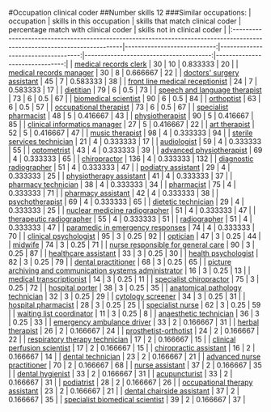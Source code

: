 #Occupation clinical coder
##Number skills 12
###Similar occupations:
| occupation                                                                                                                |   skills in this occupation |   skills that match clinical coder |   percentage match with clinical coder |   skills not in clinical coder |
|:--------------------------------------------------------------------------------------------------------------------------|----------------------------:|-----------------------------------:|---------------------------------------:|-------------------------------:|
| [medical records clerk](medical_records_clerk.md)                                                                         |                          30 |                                 10 |                               0.833333 |                             20 |
| [medical records manager](medical_records_manager.md)                                                                     |                          30 |                                  8 |                               0.666667 |                             22 |
| [doctors' surgery assistant](doctors'_surgery_assistant.md)                                                               |                          45 |                                  7 |                               0.583333 |                             38 |
| [front line medical receptionist](front_line_medical_receptionist.md)                                                     |                          24 |                                  7 |                               0.583333 |                             17 |
| [dietitian](dietitian.md)                                                                                                 |                          79 |                                  6 |                               0.5      |                             73 |
| [speech and language therapist](speech_and_language_therapist.md)                                                         |                          73 |                                  6 |                               0.5      |                             67 |
| [biomedical scientist](biomedical_scientist.md)                                                                           |                          90 |                                  6 |                               0.5      |                             84 |
| [orthoptist](orthoptist.md)                                                                                               |                          63 |                                  6 |                               0.5      |                             57 |
| [occupational therapist](occupational_therapist.md)                                                                       |                          73 |                                  6 |                               0.5      |                             67 |
| [specialist pharmacist](specialist_pharmacist.md)                                                                         |                          48 |                                  5 |                               0.416667 |                             43 |
| [physiotherapist](physiotherapist.md)                                                                                     |                          90 |                                  5 |                               0.416667 |                             85 |
| [clinical informatics manager](clinical_informatics_manager.md)                                                           |                          27 |                                  5 |                               0.416667 |                             22 |
| [art therapist](art_therapist.md)                                                                                         |                          52 |                                  5 |                               0.416667 |                             47 |
| [music therapist](music_therapist.md)                                                                                     |                          98 |                                  4 |                               0.333333 |                             94 |
| [sterile services technician](sterile_services_technician.md)                                                             |                          21 |                                  4 |                               0.333333 |                             17 |
| [audiologist](audiologist.md)                                                                                             |                          59 |                                  4 |                               0.333333 |                             55 |
| [optometrist](optometrist.md)                                                                                             |                          43 |                                  4 |                               0.333333 |                             39 |
| [advanced physiotherapist](advanced_physiotherapist.md)                                                                   |                          69 |                                  4 |                               0.333333 |                             65 |
| [chiropractor](chiropractor.md)                                                                                           |                         136 |                                  4 |                               0.333333 |                            132 |
| [diagnostic radiographer](diagnostic_radiographer.md)                                                                     |                          51 |                                  4 |                               0.333333 |                             47 |
| [podiatry assistant](podiatry_assistant.md)                                                                               |                          29 |                                  4 |                               0.333333 |                             25 |
| [physiotherapy assistant](physiotherapy_assistant.md)                                                                     |                          41 |                                  4 |                               0.333333 |                             37 |
| [pharmacy technician](pharmacy_technician.md)                                                                             |                          38 |                                  4 |                               0.333333 |                             34 |
| [pharmacist](pharmacist.md)                                                                                               |                          75 |                                  4 |                               0.333333 |                             71 |
| [pharmacy assistant](pharmacy_assistant.md)                                                                               |                          42 |                                  4 |                               0.333333 |                             38 |
| [psychotherapist](psychotherapist.md)                                                                                     |                          69 |                                  4 |                               0.333333 |                             65 |
| [dietetic technician](dietetic_technician.md)                                                                             |                          29 |                                  4 |                               0.333333 |                             25 |
| [nuclear medicine radiographer](nuclear_medicine_radiographer.md)                                                         |                          51 |                                  4 |                               0.333333 |                             47 |
| [therapeutic radiographer](therapeutic_radiographer.md)                                                                   |                          55 |                                  4 |                               0.333333 |                             51 |
| [radiographer](radiographer.md)                                                                                           |                          51 |                                  4 |                               0.333333 |                             47 |
| [paramedic in emergency responses](paramedic_in_emergency_responses.md)                                                   |                          74 |                                  4 |                               0.333333 |                             70 |
| [clinical psychologist](clinical_psychologist.md)                                                                         |                          95 |                                  3 |                               0.25     |                             92 |
| [optician](optician.md)                                                                                                   |                          47 |                                  3 |                               0.25     |                             44 |
| [midwife](midwife.md)                                                                                                     |                          74 |                                  3 |                               0.25     |                             71 |
| [nurse responsible for general care](nurse_responsible_for_general_care.md)                                               |                          90 |                                  3 |                               0.25     |                             87 |
| [healthcare assistant](healthcare_assistant.md)                                                                           |                          33 |                                  3 |                               0.25     |                             30 |
| [health psychologist](health_psychologist.md)                                                                             |                          82 |                                  3 |                               0.25     |                             79 |
| [dental practitioner](dental_practitioner.md)                                                                             |                          68 |                                  3 |                               0.25     |                             65 |
| [picture archiving and communication systems administrator](picture_archiving_and_communication_systems_administrator.md) |                          16 |                                  3 |                               0.25     |                             13 |
| [medical transcriptionist](medical_transcriptionist.md)                                                                   |                          14 |                                  3 |                               0.25     |                             11 |
| [specialist chiropractor](specialist_chiropractor.md)                                                                     |                          75 |                                  3 |                               0.25     |                             72 |
| [hospital porter](hospital_porter.md)                                                                                     |                          38 |                                  3 |                               0.25     |                             35 |
| [anatomical pathology technician](anatomical_pathology_technician.md)                                                     |                          32 |                                  3 |                               0.25     |                             29 |
| [cytology screener](cytology_screener.md)                                                                                 |                          34 |                                  3 |                               0.25     |                             31 |
| [hospital pharmacist](hospital_pharmacist.md)                                                                             |                          28 |                                  3 |                               0.25     |                             25 |
| [specialist nurse](specialist_nurse.md)                                                                                   |                          62 |                                  3 |                               0.25     |                             59 |
| [waiting list coordinator](waiting_list_coordinator.md)                                                                   |                          11 |                                  3 |                               0.25     |                              8 |
| [anaesthetic technician](anaesthetic_technician.md)                                                                       |                          36 |                                  3 |                               0.25     |                             33 |
| [emergency ambulance driver](emergency_ambulance_driver.md)                                                               |                          33 |                                  2 |                               0.166667 |                             31 |
| [herbal therapist](herbal_therapist.md)                                                                                   |                          26 |                                  2 |                               0.166667 |                             24 |
| [prosthetist-orthotist](prosthetist-orthotist.md)                                                                         |                          24 |                                  2 |                               0.166667 |                             22 |
| [respiratory therapy technician](respiratory_therapy_technician.md)                                                       |                          17 |                                  2 |                               0.166667 |                             15 |
| [clinical perfusion scientist](clinical_perfusion_scientist.md)                                                           |                          17 |                                  2 |                               0.166667 |                             15 |
| [chiropractic assistant](chiropractic_assistant.md)                                                                       |                          16 |                                  2 |                               0.166667 |                             14 |
| [dental technician](dental_technician.md)                                                                                 |                          23 |                                  2 |                               0.166667 |                             21 |
| [advanced nurse practitioner](advanced_nurse_practitioner.md)                                                             |                          70 |                                  2 |                               0.166667 |                             68 |
| [nurse assistant](nurse_assistant.md)                                                                                     |                          37 |                                  2 |                               0.166667 |                             35 |
| [dental hygienist](dental_hygienist.md)                                                                                   |                          33 |                                  2 |                               0.166667 |                             31 |
| [acupuncturist](acupuncturist.md)                                                                                         |                          33 |                                  2 |                               0.166667 |                             31 |
| [podiatrist](podiatrist.md)                                                                                               |                          28 |                                  2 |                               0.166667 |                             26 |
| [occupational therapy assistant](occupational_therapy_assistant.md)                                                       |                          23 |                                  2 |                               0.166667 |                             21 |
| [dental chairside assistant](dental_chairside_assistant.md)                                                               |                          37 |                                  2 |                               0.166667 |                             35 |
| [specialist biomedical scientist](specialist_biomedical_scientist.md)                                                     |                          39 |                                  2 |                               0.166667 |                             37 |
